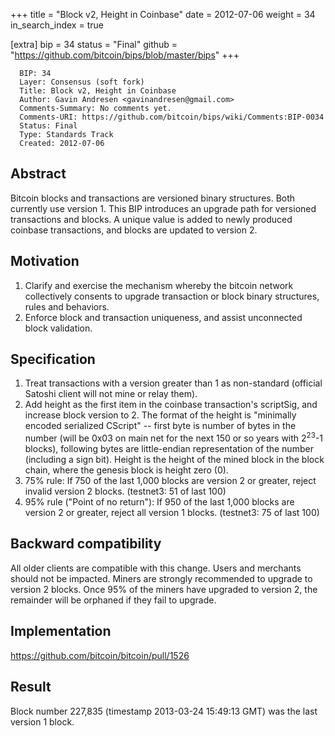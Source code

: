 +++
title = "Block v2, Height in Coinbase"
date = 2012-07-06
weight = 34
in_search_index = true

[extra]
bip = 34
status = "Final"
github = "https://github.com/bitcoin/bips/blob/master/bips"
+++

      BIP: 34
      Layer: Consensus (soft fork)
      Title: Block v2, Height in Coinbase
      Author: Gavin Andresen <gavinandresen@gmail.com>
      Comments-Summary: No comments yet.
      Comments-URI: https://github.com/bitcoin/bips/wiki/Comments:BIP-0034
      Status: Final
      Type: Standards Track
      Created: 2012-07-06

## Abstract

Bitcoin blocks and transactions are versioned binary structures. Both
currently use version 1. This BIP introduces an upgrade path for
versioned transactions and blocks. A unique value is added to newly
produced coinbase transactions, and blocks are updated to version 2.

## Motivation

1.  Clarify and exercise the mechanism whereby the bitcoin network
    collectively consents to upgrade transaction or block binary
    structures, rules and behaviors.
2.  Enforce block and transaction uniqueness, and assist unconnected
    block validation.

## Specification

1.  Treat transactions with a version greater than 1 as non-standard
    (official Satoshi client will not mine or relay them).
2.  Add height as the first item in the coinbase transaction's
    scriptSig, and increase block version to 2. The format of the height
    is "minimally encoded serialized CScript" -- first byte is number of
    bytes in the number (will be 0x03 on main net for the next 150 or so
    years with 2<sup>23</sup>-1 blocks), following bytes are
    little-endian representation of the number (including a sign bit).
    Height is the height of the mined block in the block chain, where
    the genesis block is height zero (0).
3.  75% rule: If 750 of the last 1,000 blocks are version 2 or greater,
    reject invalid version 2 blocks. (testnet3: 51 of last 100)
4.  95% rule ("Point of no return"): If 950 of the last 1,000 blocks are
    version 2 or greater, reject all version 1 blocks. (testnet3: 75 of
    last 100)

## Backward compatibility

All older clients are compatible with this change. Users and merchants
should not be impacted. Miners are strongly recommended to upgrade to
version 2 blocks. Once 95% of the miners have upgraded to version 2, the
remainder will be orphaned if they fail to upgrade.

## Implementation

<https://github.com/bitcoin/bitcoin/pull/1526>

## Result

Block number 227,835 (timestamp 2013-03-24 15:49:13 GMT) was the last
version 1 block.
